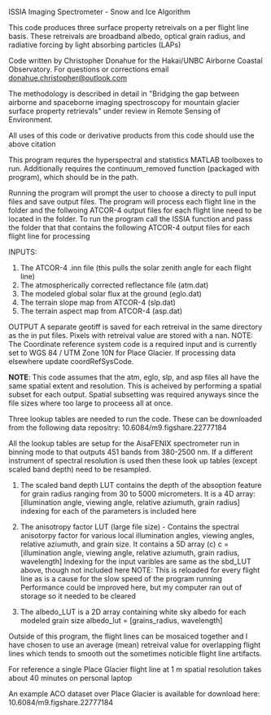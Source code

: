  ISSIA
 Imaging Spectrometer - Snow and Ice Algorithm
 
 This code produces three surface property retreivals on a per flight line 
 basis. These retreivals are broadband albedo, optical grain radius, and radiative 
 forcing by light absorbing particles (LAPs)
 
 Code written by Christopher Donahue for the Hakai/UNBC  Airborne Coastal Observatory. 
 For questions or corrections email donahue.christopher@outlook.com
 
 The methodology is described in detail in "Bridging the gap between 
 airborne and spaceborne imaging spectroscopy for mountain glacier surface 
 property retrievals" under review in Remote Sensing of Environment.

 All uses of this code or derivative products from this code should use the above
 citation
 
 This program requres the hyperspectral and statistics MATLAB toolboxes to 
 run. Additionally requires the continuum_removed function (packaged with
 program), which should be in the path.
 
 Running the program will prompt the user to choose a directy to pull input 
 files and save output files. The program will process each flight line in the 
 folder and the follwoing ATCOR-4 output files for each flight line need to be 
 located in the folder.
 To run the program call the ISSIA function and pass the folder that that
 contains the following ATCOR-4 output files for each flight line for processing

 INPUTS:
 1) The ATCOR-4 .inn file (this pulls the solar zenith angle for each flight line)
 2) The atmospherically corrected reflectance file (atm.dat)
 3) The modeled global solar flux at the ground (eglo.dat)
 4) The terrain slope map from ATCOR-4 (slp.dat)
 5) The terrain aspect map from ATCOR-4 (asp.dat)

OUTPUT
 A separate geotiff is saved for each retreival in the same directory as the in put files. 
 Pixels with retreival value are stored with a nan.
 NOTE: The Coordinate reference system code is a required input and is
 currently set to WGS 84 / UTM Zone 10N for Place Glacier. If processing
 data elsewhere update coordRefSysCode.

 **NOTE**: This code assumes that the atm, eglo, slp, and asp files all have the 
 same spatial extent and resolution. This is acheived by performing a spatial 
 subset for each output. Spatial subsetting was required anyways since the file 
 sizes where too large to proceess all at once. 

 Three lookup tables are needed to run the code. These can be downloaded
 from the following data repositry:  10.6084/m9.figshare.22777184
 
 All the lookup tables are setup for the AisaFENIX spectrometer run in binning mode to
 that outputs 451 bands from 380-2500 nm. If a different instrument of
 spectral resolution is used then these look up tables (except scaled band
 depth) need to be resampled.
 1) The scaled band depth LUT contains the depth of the absoption feature for 
    grain radius ranging from 30 to 5000 micrometers. 
    It is a 4D array: [illumination angle, viewing angle, relative aziumuth, grain radius]
     indexing for each of the parameters is included here
 
 2) The anisotropy factor LUT (large file size) - Contains the spectral
    anisotorpy factor for various local illumination angles, viewing
    angles, relative aziumuth, and grain size. It contains a 5D array (c)
    c = [illumination angle, viewing angle, relative aziumuth, grain radius, wavelength]
    Indexing for the input varibles are same as the sbd_LUT above, though not included here
    NOTE: This is reloaded for every flight line as is a cause for the slow speed of the program running
    Performance could be improved here, but my computer ran out of storage so it needed to be cleared

 3) The albedo_LUT is a 2D array containing white sky albedo for each
    modeled grain size
    albedo_lut = [grains_radius, wavelength]

 Outside of this program, the flight lines can be mosaiced together and I
 have chosen to use an average (mean)  retreival value for overlapping flight lines which
 tends to smooth out the sometimes noticible flight line artifacts. 

For reference a single Place Glacier flight line at 1 m spatial resolution
takes about 40 minutes on personal laptop

An example ACO dataset over Place Glacier is available for download here: 10.6084/m9.figshare.22777184
